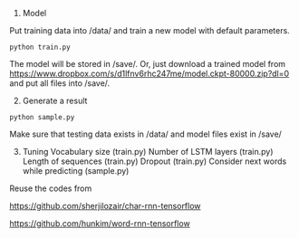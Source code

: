 

1. Model

Put training data into /data/ and train a new model with default parameters.
```
python train.py
```
The model will be stored in /save/. Or, just download a trained model from https://www.dropbox.com/s/d1lfnv6rhc247me/model.ckpt-80000.zip?dl=0 and put all files into /save/.

2. Generate a result
```
python sample.py
```
Make sure that testing data exists in /data/ and model files exist in /save/

3. Tuning
Vocabulary size (train.py)
Number of LSTM layers (train.py)
Length of sequences (train.py)
Dropout (train.py)
Consider next words while predicting (sample.py)


Reuse the codes from

https://github.com/sherjilozair/char-rnn-tensorflow

https://github.com/hunkim/word-rnn-tensorflow
